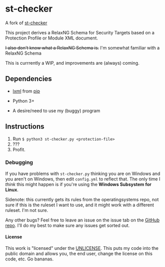 # st-checker

A fork of [st-checker](https://github.com/commoncriteria/st-checker)

This project derives a RelaxNG Schema for Security Targets based on a Protection Profile or Module XML document.

~~I also don't know what a RelaxNG Schema is.~~
I'm somewhat familiar with a RelaxNG Schema

This is currrently a WIP, and improvements are (always) coming.

## Dependencies

* [lxml](https://lxml.de/installation.html) from [pip](https://pypi.org/project/lxml/)

* Python 3+

* A desire/need to use my (buggy) program

## Instructions

1. Run `$ python3 st-checker.py <protection-file>`
2. ???
3. Profit.

### Debugging

If you have problems with `st-checker.py` thinking you are on Windows and you aren't on Windows, then edit  `config.yml` to reflect that. The only time I *think* this might happen is if you're using the **Windows Subsystem for Linux**.

Sidenote: this currently gets its rules from the operatingsystems repo, not sure if this is the ruleset I want to use, and it might work with a different ruleset. I'm not sure.

Any other bugs? Feel free to leave an issue on the issue tab on the [GitHub repo](https://www.github.com/AndroidKitKat/st-checker). I'll do my best to make sure any issues get sorted out.

#### License

This work is "licensed" under the [UNLICENSE](http://www.unlicense.org/). This puts my code into the public domain and allows you, the end user, change the license on this code, etc. Go bananas.